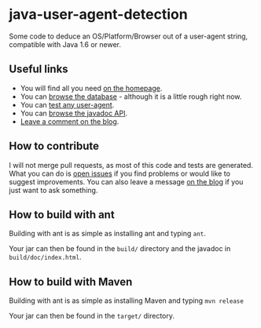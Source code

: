 java-user-agent-detection
=========================

Some code to deduce an OS/Platform/Browser out of a user-agent string, compatible with Java 1.6 or newer. 

## Useful links

* You will find all you need [on the homepage](http://pieroxy.net/user-agent/lib.html).
* You can [browse the database](http://pieroxy.net/user-agent/db.html) - although it is a little rough right now.
* You can [test any user-agent](http://pieroxy.net/user-agent/).
* You can [browse the javadoc API](http://pieroxy.net/user-agent/doc/).
* [Leave a comment on the blog](http://pieroxy.net/blog/2014/11/18/user_agent_detection_in_java.html).

## How to contribute

I will not merge pull requests, as most of this code and tests are generated. What you can do is [open issues](https://github.com/pieroxy/java-user-agent-detection/issues) if you find problems or would like to suggest improvements. You can also leave a message [on the blog](http://pieroxy.net/blog/2014/11/18/user_agent_detection_in_java.html) if you just want to ask something.

## How to build with ant

Building with ant is as simple as installing ant and typing ```ant```.

Your jar can then be found in the ```build/``` directory and the javadoc in ```build/doc/index.html```.


## How to build with Maven

Building with ant is as simple as installing Maven and typing ```mvn release```

Your jar can then be found in the ```target/``` directory.
